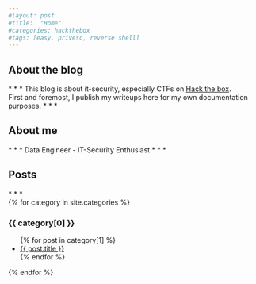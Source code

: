 ```yaml
---
#layout: post
#title:  "Home"
#categories: hackthebox
#tags: [easy, privesc, reverse shell]
---
```


<h2>About the blog</h2>
* * *
This blog is about it-security, especially CTFs on <a href="https://hackthebox.eu">Hack the box</a>.<br> 
First and foremost, I publish my writeups here for my own documentation purposes.
* * *
<br>
<h2>About me</h2>
* * * 
Data Engineer - IT-Security Enthusiast
<script src='https://www.hackthebox.eu/badge/113167'></script>
* * * 
<br>
<h2>Posts</h2>
* * *
<div class="container">
{% for category in site.categories %}
    <h3>{{ category[0] }}</h3>
    <ul>
        {% for post in category[1] %}
            <li><a href="{{ post.url }}">{{ post.title }}</a></li>
        {% endfor %}
    </ul>
{% endfor %}
</div>